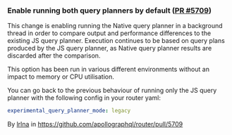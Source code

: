 ### Enable running both query planners by default ([PR #5709](https://github.com/apollographql/router/pull/5709))

<!-- [ROUTER-458] -->

This change is enabling running the Native query planner in a background thread
in order to compare output and performance differences to the existing JS query
planner. Execution continues to be based on query plans produced by the JS query
planner, as Native query planner results are discarded after the comparison.

This option has been run in various different environments without an impact to
memory or CPU utilisation.

You can go back to the previous behaviour of running only the JS query planner with the following config in your router yaml:

```yml
experimental_query_planner_mode: legacy
```

By [lrlna](https://github.com/lrlna) in https://github.com/apollographql/router/pull/5709